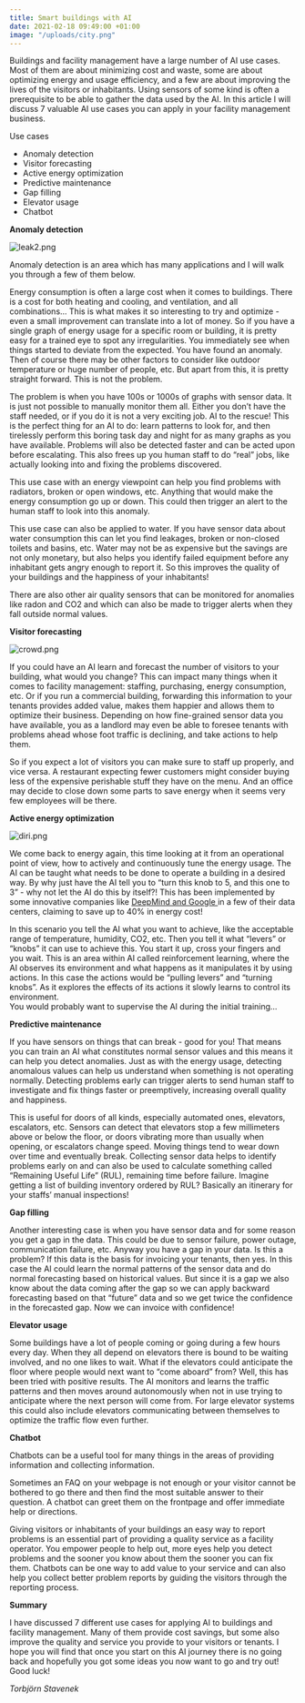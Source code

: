 ```yaml
---
title: Smart buildings with AI
date: 2021-02-18 09:49:00 +01:00
image: "/uploads/city.png"
---
```


Buildings and facility management have a large number of AI use cases. Most of them are about minimizing cost and waste, some are about optimizing energy and usage efficiency, and a few are about improving the lives of the visitors or inhabitants. Using sensors of some kind is often a prerequisite to be able to gather the data used by the AI. In this article I will discuss 7 valuable AI use cases you can apply in your facility management business.

Use cases
* Anomaly detection
* Visitor forecasting
* Active energy optimization
* Predictive maintenance
* Gap filling
* Elevator usage
* Chatbot

**Anomaly detection**

![leak2.png](/uploads/leak2.png)

Anomaly detection is an area which has many applications and I will walk you through  a few of them below. 

Energy consumption is often a large cost when it comes to buildings. There is a cost for both heating and cooling, and ventilation, and all combinations... This is what makes it so interesting to try and optimize - even a small improvement can translate into a lot of money. So if you have a single graph of energy usage for a specific room or building, it is pretty easy for a trained eye to spot any irregularities. You immediately see when things started to deviate from the expected. You have found an anomaly. Then of course there may be other factors to consider like outdoor temperature or huge number of people, etc. But apart from this, it is pretty straight forward. This is not the problem. 

The problem is when you have 100s or 1000s of graphs with sensor data. It is just not possible to manually monitor them all. Either you don’t have the staff needed, or if you do it is not a very exciting job. AI to the rescue! This is the perfect thing for an AI to do: learn patterns to look for, and then tirelessly perform this boring task day and night for as many graphs as you have available. Problems will also be detected faster and can be acted upon before escalating. This also frees up you human staff to do “real” jobs, like actually looking into and fixing the problems discovered.

This use case with an energy viewpoint can help you find problems with radiators, broken or open windows, etc. Anything that would make the energy consumption go up or down. This could then trigger an alert to the human staff to look into this anomaly.

This use case can also be applied to water. If you have sensor data about water consumption this can let you find leakages, broken or non-closed toilets and basins, etc. Water may not be as expensive but the savings are not only monetary, but also helps you identify failed equipment before any inhabitant gets angry enough to report it. So this improves the quality of your buildings and the happiness of your inhabitants!

There are also other air quality sensors that can be monitored for anomalies like radon and CO2 and which can also be made to trigger alerts when they fall outside normal values.

**Visitor forecasting**

![crowd.png](/uploads/crowd.png)

If you could have an AI learn and forecast the number of visitors to your building, what would you change? This can impact many things when it comes to facility management: staffing, purchasing, energy consumption, etc. Or if you run a commercial building, forwarding this information to your tenants provides added value, makes them happier and allows them to optimize their business. Depending on how fine-grained sensor data you have available, you as a landlord may even be able to foresee tenants with problems ahead whose foot traffic is declining, and take actions to help them. 

So if you expect a lot of visitors you can make sure to staff up properly, and vice versa. A restaurant expecting fewer customers might consider buying less of the expensive perishable stuff they have on the menu. And an office may decide to close down some parts to save energy when it seems very few employees will be there.


**Active energy optimization**

![diri.png](/uploads/diri.png)

We come back to energy again, this time looking at it from an operational point of view, how to actively and continuously tune the energy usage. The AI can be taught what needs to be done to operate a building in a desired way. By why just have the AI tell you to “turn this knob to 5, and this one to 3” - why not let the AI do this by itself?! This has been implemented by some innovative companies like [DeepMind and Google ](https://deepmind.com/blog/article/deepmind-ai-reduces-google-data-centre-cooling-bill-40)in a few of their data centers, claiming to save up to 40% in energy cost! 

In this scenario you tell the AI what you want to achieve, like the acceptable range of temperature, humidity, CO2, etc. Then you tell it what “levers” or “knobs” it can use to achieve this. You start it up, cross your fingers and you wait. This is an area within AI called reinforcement learning, where the AI observes its environment and what happens as it manipulates it by using actions. In this case the actions would be “pulling levers” and “turning knobs”. As it explores the effects of its actions it slowly learns to control its environment.  
You would probably want to supervise the AI during the initial training...


**Predictive maintenance**

If you have sensors on things that can break - good for you! That means you can train an AI what constitutes normal sensor values and this means it can help you detect anomalies. Just as with the energy usage, detecting anomalous values can help us understand when something is not operating normally. Detecting problems early can trigger alerts to send human staff to investigate and fix things faster or preemptively, increasing overall quality and happiness.

This is useful for doors of all kinds, especially automated ones, elevators, escalators, etc. Sensors can detect that elevators stop a few millimeters above or below the floor, or doors vibrating more than usually when opening, or escalators change speed.
Moving things tend to wear down over time and eventually break. Collecting sensor data helps to identify problems early on and can also be used to calculate something called “Remaining Useful Life” (RUL), remaining time before failure. Imagine getting a list of building inventory ordered by RUL? Basically an itinerary for your staffs’ manual inspections!

**Gap filling**

Another interesting case is when you have sensor data and for some reason you get a gap in the data. This could be due to sensor failure, power outage, communication failure, etc. Anyway you have a gap in your data. Is this a problem? If this data is the basis for invoicing your tenants, then yes. In this case the AI could learn the normal patterns of the sensor data and do normal forecasting based on historical values. But since it is a gap we also know about the data coming after the gap so we can apply backward forecasting based on that “future” data and so we get twice the confidence in the forecasted gap. Now we can invoice with confidence!

**Elevator usage**

Some buildings have a lot of people coming or going during a few hours every day. When they all depend on elevators there is bound to be waiting involved, and no one likes to wait. What if the elevators could anticipate the floor where people would next want to “come aboard” from? Well, this has been tried with positive results. The AI monitors and learns the traffic patterns and then moves around autonomously when not in use trying to anticipate where the next person will come from. For large elevator systems this could also include elevators communicating between themselves to optimize the traffic flow even further.


**Chatbot**

Chatbots can be a useful tool for many things in the areas of providing information and collecting information.

Sometimes an FAQ on your webpage is not enough or your visitor cannot be bothered to go there and then find the most suitable answer to their question. A chatbot can greet them on the frontpage and offer immediate help or directions.

Giving visitors or inhabitants of your buildings an easy way to report problems is an essential part of providing a quality service as a facility operator. You empower people to help out, more eyes help you detect problems and the sooner you know about them the sooner you can fix them. Chatbots can be one way to add value to your service and can also help you collect better problem reports by guiding the visitors through the reporting process. 

**Summary**

I have discussed 7 different use cases for applying AI to buildings and facility management. Many of them provide cost savings, but some also improve the quality and service you provide to your visitors or tenants. I hope you will find that once you start on this AI journey there is no going back and  hopefully you got some ideas you now want to go and try out! Good luck! 


*Torbjörn Stavenek*
